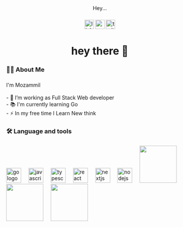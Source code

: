 <div align="center">
  Hey...
</div>

###

<div align="center">
  <a href= "https://www.linkedin.com/in/mozammil-undefined-9558002a8/" > <img src="https://img.shields.io/static/v1?message=LinkedIn&logo=linkedin&label=&color=0077B5&logoColor=white&labelColor=&style=for-the-badge" height="25" alt="linkedin logo"  /></a>
  <a href= "[http://www.google.com](https://www.youtube.com/channel/UC79lbgZlO1SYM31Ze34TZeA)" > <img src="https://img.shields.io/static/v1?message=Youtube&logo=youtube&label=&color=FF0000&logoColor=white&labelColor=&style=for-the-badge" height="25" alt="youtube logo"  /></a>
  <a href= "https://twitter.com/mozammil_07" >  <img src="https://img.shields.io/static/v1?message=Twitter&logo=twitter&label=&color=1DA1F2&logoColor=white&labelColor=&style=for-the-badge" height="25" alt="twitter logo"  /></a>
 
 
</div>

###



###

<h1 align="center">hey there 👋</h1>

###

<h3 align="left">👩‍💻  About Me</h3>

###

<p align="left">I'm Mozammil <br><br>- 🔭 I’m working as Full Stack Web developer<br>- 📚 I'm currently learning Go<br>- ⚡ In my free time I Learn New think</p>

###

<h3 align="left">🛠 Language and tools</h3>

###

<div align="left">
  <img src="https://cdn.jsdelivr.net/gh/devicons/devicon/icons/go/go-original-wordmark.svg" height="40" alt="go logo"  />
  <img width="12" />
  <img src="https://cdn.jsdelivr.net/gh/devicons/devicon/icons/javascript/javascript-original.svg" height="40" alt="javascript logo"  />
  <img width="12" />
  <img src="https://cdn.jsdelivr.net/gh/devicons/devicon/icons/typescript/typescript-original.svg" height="40" alt="typescript logo"  />
  <img width="12" />
  <img src="https://cdn.jsdelivr.net/gh/devicons/devicon/icons/react/react-original.svg" height="40" alt="react logo"  />
  <img width="12" />
  <img src="https://cdn.jsdelivr.net/gh/devicons/devicon/icons/nextjs/nextjs-original.svg" height="40" alt="nextjs logo"  />
  <img width="12" />
  <img src="https://cdn.jsdelivr.net/gh/devicons/devicon/icons/nodejs/nodejs-original.svg" height="40" alt="nodejs logo"  />
  <img width="12" />
  <img width="100" src="https://kinsta.com/wp-content/uploads/2022/04/express-1.png" />
  <img width="12" />
  <img width="100" src="https://www.openlogic.com/sites/default/files/image/2021-06/image-blog-openlogic-what-is-mongodb.png" />
  <img width="12" />
  <img width="100" src="https://miro.medium.com/v2/resize:fit:1400/1*F7l1g2JuFmKHZkoMHAFJ8w.png" />
  <img width="12" />
</div>

###

###
